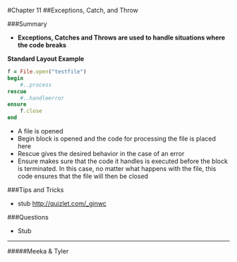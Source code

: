 #Chapter 11
##Exceptions, Catch, and Throw 


###Summary

* <b>Exceptions, Catches and Throws are used to handle situations where the code breaks</b>

<b> Standard Layout Example </b>
```ruby
f = File.open("testfile") 
begin 
	#..process 
rescue 
	#..handleerror 
ensure 
	f.close 
end
```
* A file is opened
* Begin block is opened and the code for processing the file is placed here
* Rescue gives the desired behavior in the case of an error
* Ensure makes sure that the code it handles is executed before the block is terminated. 
	 In this case, no matter what happens with the file, this code ensures that the file will then be closed





###Tips and Tricks
* stub <http://quizlet.com/_ginwc>



###Questions
* Stub


-------
#####Meeka & Tyler
